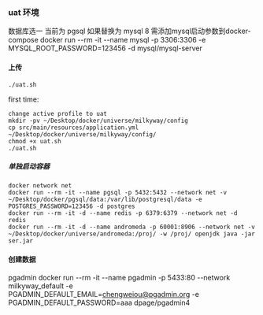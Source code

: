 ### uat 环境

数据库选一
当前为 pgsql 如果替换为 mysql 8 需添加mysql启动参数到docker-compose
docker run --rm -it --name mysql -p 3306:3306 -e MYSQL_ROOT_PASSWORD=123456 -d mysql/mysql-server

#### 上传
```
./uat.sh
```
first time:
```
change active profile to uat
mkdir -pv ~/Desktop/docker/universe/milkyway/config
cp src/main/resources/application.yml ~/Desktop/docker/universe/milkyway/config/
chmod +x uat.sh
./uat.sh
```

##### 单独启动容器
```
docker network net
docker run --rm -it --name pgsql -p 5432:5432 --network net -v ~/Desktop/docker/pgsql/data:/var/lib/postgresql/data -e POSTGRES_PASSWORD=123456 -d postgres
docker run --rm -it -d --name redis -p 6379:6379 --network net -d redis
docker run --rm -it -d --name andromeda -p 60001:8906 --network net -v ~/Desktop/docker/universe/andromeda:/proj/ -w /proj/ openjdk java -jar ser.jar
```

#### 创建数据
pgadmin
docker run --rm -it --name pgadmin -p 5433:80 --network milkyway_default -e PGADMIN_DEFAULT_EMAIL=chengweiou@pgadmin.org -e PGADMIN_DEFAULT_PASSWORD=aaa dpage/pgadmin4
